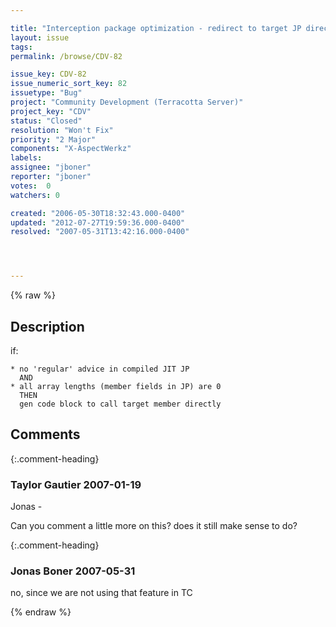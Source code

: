 ```yaml
---

title: "Interception package optimization - redirect to target JP directly when possible"
layout: issue
tags: 
permalink: /browse/CDV-82

issue_key: CDV-82
issue_numeric_sort_key: 82
issuetype: "Bug"
project: "Community Development (Terracotta Server)"
project_key: "CDV"
status: "Closed"
resolution: "Won't Fix"
priority: "2 Major"
components: "X-AspectWerkz"
labels: 
assignee: "jboner"
reporter: "jboner"
votes:  0
watchers: 0

created: "2006-05-30T18:32:43.000-0400"
updated: "2012-07-27T19:59:36.000-0400"
resolved: "2007-05-31T13:42:16.000-0400"




---
```


{% raw %}

## Description

<div markdown="1" class="description">

if:

    * no 'regular' advice in compiled JIT JP
      AND
    * all array lengths (member fields in JP) are 0
      THEN
      gen code block to call target member directly



</div>

## Comments


{:.comment-heading}
### **Taylor Gautier** <span class="date">2007-01-19</span>

<div markdown="1" class="comment">

Jonas -

Can you comment a little more on this?  does it still make sense to do?

</div>


{:.comment-heading}
### **Jonas Boner** <span class="date">2007-05-31</span>

<div markdown="1" class="comment">

no, since we are not using that feature in TC

</div>



{% endraw %}
